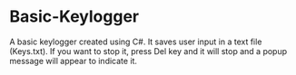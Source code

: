 # Basic-Keylogger
A basic keylogger created using C#. 
It saves user input in a text file (Keys.txt).
If you want to stop it, press Del key and it will stop and a popup message will appear to indicate it.
